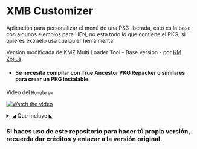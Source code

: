 # XMB Customizer

Aplicación para personalizar el menú de una PS3 liberada, esto es la base con algunos ejemplos para HEN, no esta todo lo que contiene el PKG, si quieres extraelo usa cualquier herramienta.

Versión modificada de KMZ Multi Loader Tool - Base version - por [KM Zoilus](https://www.youtube.com/channel/UCNf_LBigkkfd2P6Kal7ep-w)
* #### Se necesita compilar con True Ancestor PKG Repacker o similares para crear un PKG instalable.

Vídeo del `Homebrew`

[![Watch the video](https://i.ytimg.com/vi/1GzZSZT6V8o/hqdefault.jpg)](https://www.youtube.com/watch?v=1GzZSZT6V8o)

<details>
  <summary>◢ Que Incluye ◣ </summary>
  
  ## ★Versión 1.0
  * Coldboots
  * Funtes
  * Game Boots
  * HFW Settings `HEN v3.0.0` Traducidas Al Españor Por OG Modding
  * PSN Balls
  * Temas Para webMAN
  * Waves
  * XMB Colors

</details>

### Si haces uso de este repositorio para hacer tú propia versión, recuerda dar créditos y enlazar a la versión original.
